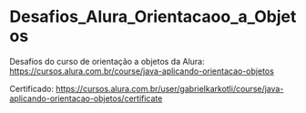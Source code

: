 # Desafios_Alura_Orientacaoo_a_Objetos
Desafios do curso de orientação a objetos da Alura: https://cursos.alura.com.br/course/java-aplicando-orientacao-objetos

Certificado: https://cursos.alura.com.br/user/gabrielkarkotli/course/java-aplicando-orientacao-objetos/certificate
